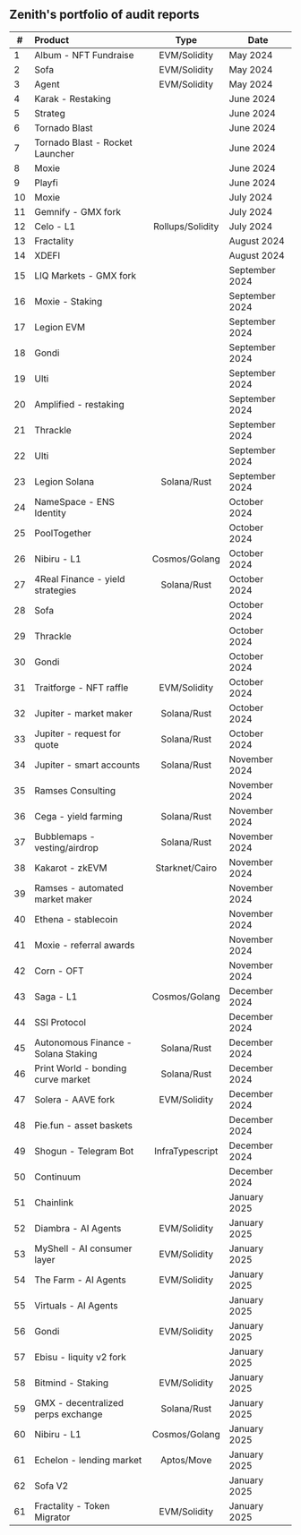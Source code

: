 ## Zenith's portfolio of audit reports

| #   | Product                              |       Type       | Date         |
| --- | :----------------------------------- | :--------------: | ------------ |
| 1   | Album - NFT Fundraise                |   EVM/Solidity   |  May 2024    |
| 2   | Sofa                                 |   EVM/Solidity   |  May 2024    |
| 3   | Agent                                |   EVM/Solidity   |  May 2024    |
| 4   | Karak - Restaking                    |                  |  June 2024   |
| 5   | Strateg                              |                  |  June 2024   |
| 6   | Tornado Blast                        |                  |  June 2024   |
| 7   | Tornado Blast - Rocket Launcher      |                  |  June 2024   |
| 8   | Moxie                                |                  |  June 2024   |
| 9  | Playfi                                |                  |  June 2024   |
| 10   | Moxie                               |                  |  July 2024   |
| 11  | Gemnify - GMX fork                   |                  |  July 2024   |
| 12  | Celo - L1                            | Rollups/Solidity |  July 2024   |
| 13  | Fractality                           |                  |  August 2024 |
| 14  | XDEFI                                |                  |  August 2024 |
| 15  | LIQ Markets - GMX fork               |                  |  September 2024 |
| 16  | Moxie - Staking                      |                  | September 2024 |
| 17  | Legion EVM                           |                  | September 2024 |
| 18  | Gondi                                |                  | September 2024 |
| 19  | Ulti                                 |                  | September 2024 |
| 20  | Amplified - restaking                |                  | September 2024|
| 21  | Thrackle                             |                  | September 2024 |
| 22  | Ulti                                 |                  | September 2024 |
| 23  | Legion Solana                        |   Solana/Rust    | September 2024|
| 24  | NameSpace - ENS Identity             |                  | October 2024  |
| 25  | PoolTogether                         |                  | October 2024  |
| 26  | Nibiru - L1                          |  Cosmos/Golang   | October 2024  |
| 27  | 4Real Finance - yield strategies     |   Solana/Rust    | October 2024|
| 28  | Sofa                                 |                  | October 2024 |
| 29  | Thrackle                             |                  | October 2024 |
| 30  | Gondi                                |                  | October 2024 |
| 31  | Traitforge - NFT raffle              |   EVM/Solidity   | October 2024 |
| 32  | Jupiter - market maker               |   Solana/Rust    | October 2024  |
| 33  | Jupiter - request for quote          |   Solana/Rust    | October 2024  |
| 34  | Jupiter - smart accounts             |   Solana/Rust    | November 2024 |
| 35  | Ramses Consulting                    |                  | November 2024 |
| 36  | Cega - yield farming                 |   Solana/Rust    | November 2024 |
| 37  | Bubblemaps - vesting/airdrop         |   Solana/Rust    | November 2024 |
| 38  | Kakarot - zkEVM                      |  Starknet/Cairo  | November 2024 |
| 39  | Ramses - automated market maker      |                  | November 2024 |
| 40  | Ethena - stablecoin                  |                  | November 2024 |
| 41  | Moxie - referral awards              |                  | November 2024 |
| 42  | Corn - OFT                           |                  | November 2024 |
| 43  | Saga - L1                            |  Cosmos/Golang   | December 2024 |
| 44  | SSI Protocol                         |                  | December 2024 |
| 45  | Autonomous Finance  - Solana Staking |   Solana/Rust    | December 2024 |
| 46  | Print World -  bonding curve market  |   Solana/Rust    | December 2024 |
| 47  | Solera - AAVE fork                   |   EVM/Solidity   | December 2024 |
| 48  | Pie.fun - asset baskets              |                  | December 2024 |
| 49  | Shogun - Telegram Bot                | InfraTypescript  | December 2024 |
| 50  | Continuum                            |                  | December 2024 |
| 51  | Chainlink                            |                  | January 2025 |
| 52  | Diambra - AI Agents                  |   EVM/Solidity   | January 2025 |
| 53  | MyShell - AI consumer layer          |   EVM/Solidity   | January 2025 |
| 54  | The Farm - AI Agents                 |   EVM/Solidity   | January 2025 |
| 55  | Virtuals - AI Agents                 |                  | January 2025 |
| 56  | Gondi                                |   EVM/Solidity   | January 2025 |
| 57  | Ebisu - liquity v2 fork              |                  | January 2025 |
| 58  | Bitmind - Staking                    |   EVM/Solidity   | January 2025 |
| 59  | GMX - decentralized perps exchange   |   Solana/Rust    | January 2025 |
| 60  | Nibiru - L1                          |  Cosmos/Golang   | January 2025 |
| 61  | Echelon - lending market             |    Aptos/Move    | January 2025 |
| 62  | Sofa V2                              |                  | January 2025 |
| 61  | Fractality - Token Migrator                 |    EVM/Solidity              | January 2025 |
